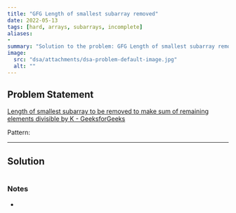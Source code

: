 ```yaml
---
title: "GFG Length of smallest subarray removed"
date: 2022-05-13
tags: [hard, arrays, subarrays, incomplete]
aliases:
- 
summary: "Solution to the problem: GFG Length of smallest subarray removed"
image:
  src: "dsa/attachments/dsa-problem-default-image.jpg"
  alt: ""
---
```

## Problem Statement
[Length of smallest subarray to be removed to make sum of remaining elements divisible by K - GeeksforGeeks](https://www.geeksforgeeks.org/length-of-smallest-subarray-to-be-removed-to-make-sum-of-remaining-elements-divisible-by-k/)


Pattern: 

---

## Solution
``` java

```

### Notes
- 


